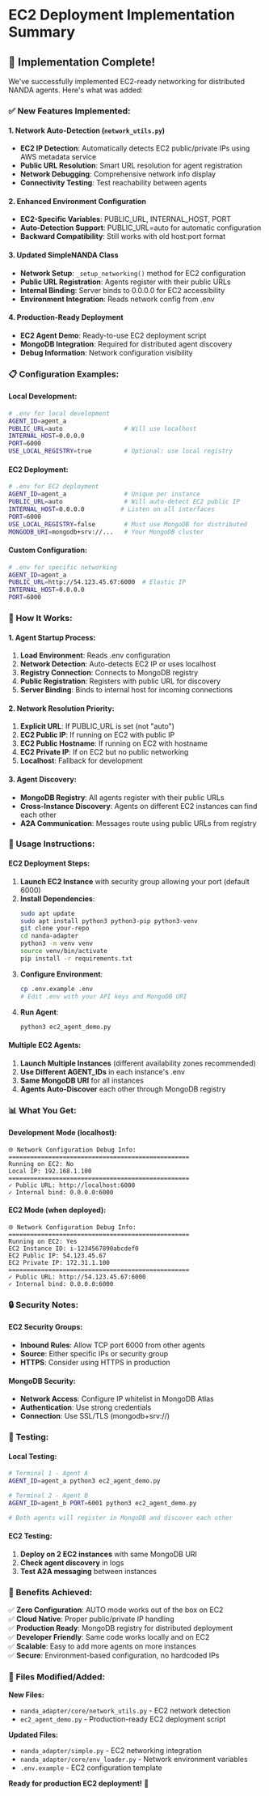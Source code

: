 # EC2 Deployment Implementation Summary

## 🎉 **Implementation Complete!**

We've successfully implemented EC2-ready networking for distributed NANDA agents. Here's what was added:

### **✅ New Features Implemented:**

#### **1. Network Auto-Detection (`network_utils.py`)**

-   **EC2 IP Detection**: Automatically detects EC2 public/private IPs using AWS metadata service
-   **Public URL Resolution**: Smart URL resolution for agent registration
-   **Network Debugging**: Comprehensive network info display
-   **Connectivity Testing**: Test reachability between agents

#### **2. Enhanced Environment Configuration**

-   **EC2-Specific Variables**: PUBLIC_URL, INTERNAL_HOST, PORT
-   **Auto-Detection Support**: PUBLIC_URL=auto for automatic configuration
-   **Backward Compatibility**: Still works with old host:port format

#### **3. Updated SimpleNANDA Class**

-   **Network Setup**: `_setup_networking()` method for EC2 configuration
-   **Public URL Registration**: Agents register with their public URLs
-   **Internal Binding**: Server binds to 0.0.0.0 for EC2 accessibility
-   **Environment Integration**: Reads network config from .env

#### **4. Production-Ready Deployment**

-   **EC2 Agent Demo**: Ready-to-use EC2 deployment script
-   **MongoDB Integration**: Required for distributed agent discovery
-   **Debug Information**: Network configuration visibility

### **📋 Configuration Examples:**

#### **Local Development:**

```bash
# .env for local development
AGENT_ID=agent_a
PUBLIC_URL=auto                 # Will use localhost
INTERNAL_HOST=0.0.0.0
PORT=6000
USE_LOCAL_REGISTRY=true         # Optional: use local registry
```

#### **EC2 Deployment:**

```bash
# .env for EC2 deployment
AGENT_ID=agent_a                # Unique per instance
PUBLIC_URL=auto                 # Will auto-detect EC2 public IP
INTERNAL_HOST=0.0.0.0          # Listen on all interfaces
PORT=6000
USE_LOCAL_REGISTRY=false        # Must use MongoDB for distributed
MONGODB_URI=mongodb+srv://...   # Your MongoDB cluster
```

#### **Custom Configuration:**

```bash
# .env for specific networking
AGENT_ID=agent_a
PUBLIC_URL=http://54.123.45.67:6000  # Elastic IP
INTERNAL_HOST=0.0.0.0
PORT=6000
```

### **🚀 How It Works:**

#### **1. Agent Startup Process:**

1. **Load Environment**: Reads .env configuration
2. **Network Detection**: Auto-detects EC2 IP or uses localhost
3. **Registry Connection**: Connects to MongoDB registry
4. **Public Registration**: Registers with public URL for discovery
5. **Server Binding**: Binds to internal host for incoming connections

#### **2. Network Resolution Priority:**

1. **Explicit URL**: If PUBLIC_URL is set (not "auto")
2. **EC2 Public IP**: If running on EC2 with public IP
3. **EC2 Public Hostname**: If running on EC2 with hostname
4. **EC2 Private IP**: If on EC2 but no public networking
5. **Localhost**: Fallback for development

#### **3. Agent Discovery:**

-   **MongoDB Registry**: All agents register with their public URLs
-   **Cross-Instance Discovery**: Agents on different EC2 instances can find each other
-   **A2A Communication**: Messages route using public URLs from registry

### **🔧 Usage Instructions:**

#### **EC2 Deployment Steps:**

1. **Launch EC2 Instance** with security group allowing your port (default 6000)
2. **Install Dependencies**:
    ```bash
    sudo apt update
    sudo apt install python3 python3-pip python3-venv
    git clone your-repo
    cd nanda-adapter
    python3 -m venv venv
    source venv/bin/activate
    pip install -r requirements.txt
    ```
3. **Configure Environment**:
    ```bash
    cp .env.example .env
    # Edit .env with your API keys and MongoDB URI
    ```
4. **Run Agent**:
    ```bash
    python3 ec2_agent_demo.py
    ```

#### **Multiple EC2 Agents:**

1. **Launch Multiple Instances** (different availability zones recommended)
2. **Use Different AGENT_IDs** in each instance's .env
3. **Same MongoDB URI** for all instances
4. **Agents Auto-Discover** each other through MongoDB registry

### **📊 What You Get:**

#### **Development Mode** (localhost):

```
🌐 Network Configuration Debug Info:
==================================================
Running on EC2: No
Local IP: 192.168.1.100
==================================================
✓ Public URL: http://localhost:6000
✓ Internal bind: 0.0.0.0:6000
```

#### **EC2 Mode** (when deployed):

```
🌐 Network Configuration Debug Info:
==================================================
Running on EC2: Yes
EC2 Instance ID: i-1234567890abcdef0
EC2 Public IP: 54.123.45.67
EC2 Private IP: 172.31.1.100
==================================================
✓ Public URL: http://54.123.45.67:6000
✓ Internal bind: 0.0.0.0:6000
```

### **🔒 Security Notes:**

#### **EC2 Security Groups:**

-   **Inbound Rules**: Allow TCP port 6000 from other agents
-   **Source**: Either specific IPs or security group
-   **HTTPS**: Consider using HTTPS in production

#### **MongoDB Security:**

-   **Network Access**: Configure IP whitelist in MongoDB Atlas
-   **Authentication**: Use strong credentials
-   **Connection**: Use SSL/TLS (mongodb+srv://)

### **🚦 Testing:**

#### **Local Testing:**

```bash
# Terminal 1 - Agent A
AGENT_ID=agent_a python3 ec2_agent_demo.py

# Terminal 2 - Agent B
AGENT_ID=agent_b PORT=6001 python3 ec2_agent_demo.py

# Both agents will register in MongoDB and discover each other
```

#### **EC2 Testing:**

1. **Deploy on 2 EC2 instances** with same MongoDB URI
2. **Check agent discovery** in logs
3. **Test A2A messaging** between instances

### **🎯 Benefits Achieved:**

✅ **Zero Configuration**: AUTO mode works out of the box on EC2  
✅ **Cloud Native**: Proper public/private IP handling  
✅ **Production Ready**: MongoDB registry for distributed deployment  
✅ **Developer Friendly**: Same code works locally and on EC2  
✅ **Scalable**: Easy to add more agents on more instances  
✅ **Secure**: Environment-based configuration, no hardcoded IPs

### **🔗 Files Modified/Added:**

**New Files:**

-   `nanda_adapter/core/network_utils.py` - EC2 network detection
-   `ec2_agent_demo.py` - Production-ready EC2 deployment script

**Updated Files:**

-   `nanda_adapter/simple.py` - EC2 networking integration
-   `nanda_adapter/core/env_loader.py` - Network environment variables
-   `.env.example` - EC2 configuration template

**Ready for production EC2 deployment!** 🚀
